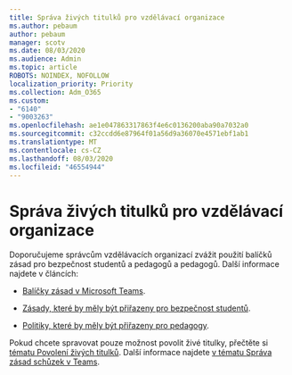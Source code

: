 ```yaml
---
title: Správa živých titulků pro vzdělávací organizace
ms.author: pebaum
author: pebaum
manager: scotv
ms.date: 08/03/2020
ms.audience: Admin
ms.topic: article
ROBOTS: NOINDEX, NOFOLLOW
localization_priority: Priority
ms.collection: Adm_O365
ms.custom:
- "6140"
- "9003263"
ms.openlocfilehash: ae1e047863317863f4e6c0136200aba90a7032a0
ms.sourcegitcommit: c32ccdd6e87964f01a56d9a36070e4571ebf1ab1
ms.translationtype: MT
ms.contentlocale: cs-CZ
ms.lasthandoff: 08/03/2020
ms.locfileid: "46554944"
---
```

# <a name="managing-live-captions-for-education-organizations"></a>Správa živých titulků pro vzdělávací organizace

Doporučujeme správcům vzdělávacích organizací zvážit použití balíčků zásad pro bezpečnost studentů a pedagogů a pedagogů. Další informace najdete v článcích:  

- [Balíčky zásad v Microsoft Teams](https://docs.microsoft.com/microsoftteams/policy-packages-edu#policy-packages-in-microsoft-teams).  
    
- [Zásady, které by měly být přiřazeny pro bezpečnost studentů](https://docs.microsoft.com/microsoftteams/policy-packages-edu#policies-that-should-be-assigned-for-student-safety).

- [Politiky, které by měly být přiřazeny pro pedagogy](https://docs.microsoft.com/microsoftteams/policy-packages-edu#policies-that-should-be-assigned-for-educators).

Pokud chcete spravovat pouze možnost povolit živé titulky, přečtěte si [tématu Povolení živých titulků](https://docs.microsoft.com/microsoftteams/meeting-policies-in-teams#enable-live-captions). Další informace najdete [v tématu Správa zásad schůzek v Teams](https://docs.microsoft.com/microsoftteams/meeting-policies-in-teams).